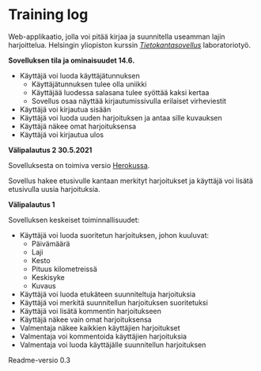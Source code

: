 # Training log

Web-applikaatio, jolla voi pitää kirjaa ja suunnitella useamman lajin harjoittelua. Helsingin yliopiston kurssin *[Tietokantasovellus](https://hy-tsoha.github.io/materiaali/pages/aikataulu.html)* laboratoriotyö.

**Sovelluksen tila ja ominaisuudet 14.6.**

* Käyttäjä voi luoda käyttäjätunnuksen
  * Käyttäjätunnuksen tulee olla uniikki
  * Käyttäjää luodessa salasana tulee syöttää kaksi kertaa
  * Sovellus osaa näyttää kirjautumissivulla erilaiset virheviestit
* Käyttäjä voi kirjautua sisään
* Käyttäjä voi luoda uuden harjoituksen ja antaa sille kuvauksen
* Käyttäjä näkee omat harjoituksensa
* Käyttäjä voi kirjautua ulos

**Välipalautus 2 30.5.2021**

Sovelluksesta on toimiva versio [Herokussa](https://tsoha-training-log.herokuapp.com/).

Sovellus hakee etusivulle kantaan merkityt harjoitukset ja käyttäjä voi lisätä etusivulla uusia harjoituksia.

**Välipalautus 1**

Sovelluksen keskeiset toiminnallisuudet:

* Käyttäjä voi luoda suoritetun harjoituksen, johon kuuluvat:
  * Päivämäärä
  * Laji
  * Kesto
  * Pituus kilometreissä
  * Keskisyke
  * Kuvaus
* Käyttäjä voi luoda etukäteen suunniteltuja harjoituksia
* Käyttäjä voi merkitä suunnitellun harjoituksen suoritetuksi
* Käyttäjä voi lisätä kommentin harjoitukseen
* Käyttäjä näkee vain omat harjoituksensa
* Valmentaja näkee kaikkien käyttäjien harjoitukset
* Valmentaja voi kommentoida käyttäjien harjoituksia
* Valmentaja voi luoda käyttäjälle suunnitellun harjoituksen

Readme-versio 0.3
